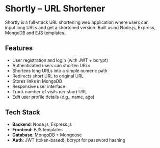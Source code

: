 # Shortly – URL Shortener 

Shortly is a full-stack URL shortening web application where users can input long URLs and get a shortened version. Built using Node.js, Express, MongoDB and EJS templates.

##  Features

- User registration and login (with JWT + bcrypt)
- Authenticated users can shorten URLs
- Shortens long URLs into a simple numeric path
- Redirects short URL to original URL
- Stores links in MongoDB
- Responsive user interface
- Track number of visits per short URL
- Edit user profile details (e.g., name, age)

##  Tech Stack

- **Backend**: Node.js, Express.js
- **Frontend**: EJS templates
- **Database**: MongoDB + Mongoose
- **Auth**: JWT (token-based), bcrypt for password hashing
